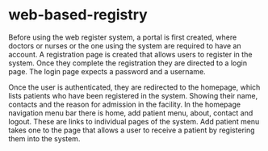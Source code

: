 # web-based-registry
Before using the web register system, a portal is first created, where doctors or nurses or the one using the system are required to have an account. A registration page is created that allows users to register in the system. Once they complete the registration they are directed to a login page. The login page expects a password and a username.

Once the user is authenticated, they are redirected to the homepage, which lists patients who have been registered in the system. Showing their name, contacts and the reason for admission in the facility. In the homepage navigation menu bar there is home, add patient menu, about, contact and logout. These are links to individual pages of the system. Add patient menu takes one to the page that allows a user to receive a patient by registering them into the system.
